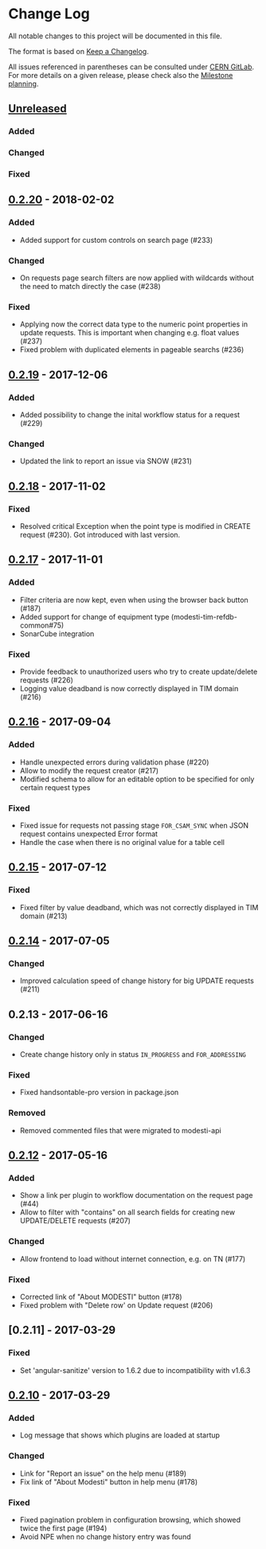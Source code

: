 # Change Log
All notable changes to this project will be documented in this file.

The format is based on [Keep a Changelog](http://keepachangelog.com/).

All issues referenced in parentheses can be consulted under [CERN GitLab](https://gitlab.cern.ch/modesti/modesti/issues).
For more details on a given release, please check also the [Milestone planning](https://gitlab.cern.ch/modesti/modesti/milestones?state=all).

## [Unreleased]
### Added

### Changed

### Fixed


## [0.2.20] - 2018-02-02
### Added
- Added support for custom controls on search page (#233)

### Changed
- On requests page search filters are now applied with wildcards without the need to match directly the case (#238)

### Fixed
- Applying now the correct data type to the numeric point properties in update requests. This is important when changing e.g. float values (#237)
- Fixed problem with duplicated elements in pageable searchs (#236)


## [0.2.19] - 2017-12-06
### Added
- Added possibility to change the inital workflow status for a request (#229)

### Changed
- Updated the link to report an issue via SNOW (#231)


## [0.2.18] - 2017-11-02
### Fixed
- Resolved critical Exception when the point type is modified in CREATE request (#230). Got introduced with last version.


## [0.2.17] - 2017-11-01
### Added
- Filter criteria are now kept, even when using the browser back button (#187)
- Added support for change of equipment type (modesti-tim-refdb-common#75)
- SonarCube integration

### Fixed
- Provide feedback to unauthorized users who try to create update/delete requests (#226)
- Logging value deadband is now correctly displayed in TIM domain (#216)


## [0.2.16] - 2017-09-04
### Added
- Handle unexpected errors during validation phase (#220)
- Allow to modify the request creator (#217)
- Modified schema to allow for an editable option to be specified for only certain request types

### Fixed
- Fixed issue for requests not passing stage `FOR_CSAM_SYNC` when JSON request contains unexpected Error format
- Handle the case when there is no original value for a table cell


## [0.2.15] - 2017-07-12
### Fixed
- Fixed filter by value deadband, which was not correctly displayed in TIM domain (#213)


## [0.2.14] - 2017-07-05
### Changed
- Improved calculation speed of change history for big UPDATE requests (#211)


## 0.2.13 - 2017-06-16
### Changed
- Create change history only in status `IN_PROGRESS` and `FOR_ADDRESSING` 

### Fixed
- Fixed handsontable-pro version in package.json

### Removed
- Removed commented files that were migrated to modesti-api


## [0.2.12] - 2017-05-16
### Added
- Show a link per plugin to workflow documentation on the request page (#44)
- Allow to filter with "contains" on all search fields for creating new UPDATE/DELETE requests (#207) 

### Changed
- Allow frontend to load without internet connection, e.g. on TN (#177)

### Fixed
- Corrected link of "About MODESTI" button (#178)
- Fixed problem with "Delete row' on Update request (#206)


## [0.2.11] - 2017-03-29
### Fixed
- Set 'angular-sanitize' version to 1.6.2 due to incompatibility with v1.6.3


## [0.2.10] - 2017-03-29
### Added
- Log message that shows which plugins are loaded at startup

### Changed
- Link for "Report an issue" on the help menu (#189)
- Fix link of "About Modesti" button in help menu (#178)

### Fixed
- Fixed pagination problem in configuration browsing, which showed twice the first page (#194)
- Avoid NPE when no change history entry was found


[Unreleased]: https://gitlab.cern.ch/modesti/modesti/milestones/19
[0.2.20]: https://gitlab.cern.ch/modesti/modesti/milestones/18
[0.2.19]: https://gitlab.cern.ch/modesti/modesti/milestones/17
[0.2.18]: https://gitlab.cern.ch/modesti/modesti/milestones/16
[0.2.17]: https://gitlab.cern.ch/modesti/modesti/milestones/15
[0.2.16]: https://gitlab.cern.ch/modesti/modesti/milestones/14
[0.2.15]: https://gitlab.cern.ch/modesti/modesti/milestones/13
[0.2.14]: https://gitlab.cern.ch/modesti/modesti/milestones/12
[0.2.12]: https://gitlab.cern.ch/modesti/modesti/milestones/11
[0.2.10]: https://gitlab.cern.ch/modesti/modesti/milestones/10